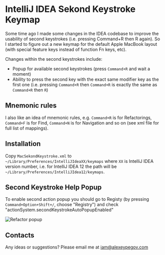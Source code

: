 # IntelliJ IDEA Sekond Keystroke Keymap

Some time ago I made some changes in the IDEA codebase to improve the usability of second keystrokes (i.e. pressing Command+R then R again). So I started to figure out a new keymap for the default Apple MacBook layout (with special feature keys instead of function Fn keys, etc).

Changes within the second keystrokes include:

- Popup for available second keystrokes (press `Command+R` and wait a moment)
- Ability to press the second key with the exact same modifier key as the first one (i.e. pressing `Command+R` then `Command+R` is exactly the same as `Command+R` then `R`)

## Mnemonic rules

I also like an idea of mnemonic rules, e.g. `Command+R` is for Refactorings, `Command+F` is for Find, `Command+N` is for Navigation and so on (see xml file for full list of mappings).

## Installation

Copy `MacSekondKeystroke.xml` to `~/Library/Preferences/IntelliJIdeaXX/keymaps` where `XX` is IntelliJ IDEA version number, i.e. for IntelliJ IDEA 12 the path will be `~/Library/Preferences/IntelliJIdea12/keymaps`.

## Second Keystroke Help Popup

To enable second action popup you should go to Registy (by pressing `Command+Option+Shift+/`, choose "Registry") and check "actionSystem.secondKeystrokeAutoPopupEnabled" 

![Refactor popup](http://dl.dropboxusercontent.com/s/d3wfibahnw3rc7m/2014-06-09%20at%2016.50%202x.png)

## Contacts

Any ideas or suggestions? Please email me at iam@alexeypegov.com
